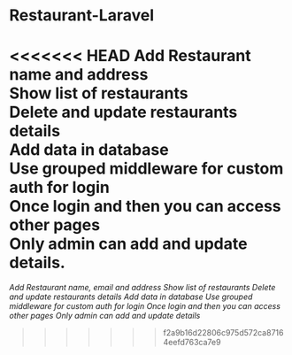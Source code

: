 # Restaurant-Laravel


<<<<<<< HEAD
Add Restaurant name and address<br/>
Show list of restaurants<br/>
Delete and update restaurants details<br/>
Add data in database <br/>
Use grouped middleware for custom auth for login <br/>
Once login and then you can access other pages<br/>
Only admin can add and update details.<br/>
=======
 *Add Restaurant name, email and address*
 *Show list of restaurants*
 *Delete and update restaurants details*
 *Add data in database*
 *Use grouped middleware for custom auth for login* 
 *Once login and then you can access other pages*
 *Only admin can add and update details*
>>>>>>> f2a9b16d22806c975d572ca87164eefd763ca7e9
